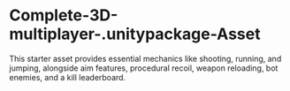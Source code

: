 # Complete-3D-multiplayer-.unitypackage-Asset
This starter asset provides essential mechanics like shooting, running, and jumping, alongside aim features, procedural recoil, weapon reloading, bot enemies, and a kill leaderboard.
